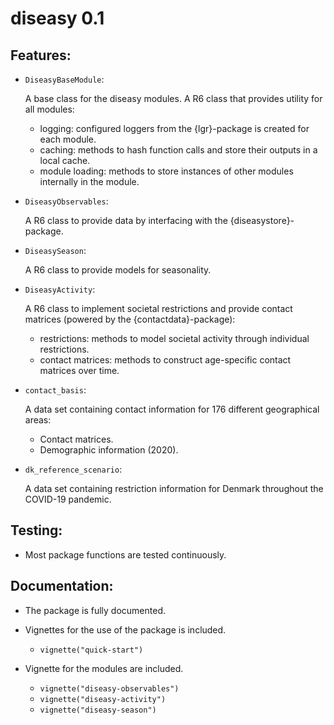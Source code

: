# diseasy 0.1

## Features:

* `DiseasyBaseModule`:

  A base class for the diseasy modules. A R6 class that provides utility for all modules:

  * logging: configured loggers from the {lgr}-package is created for each module.
  * caching: methods to hash function calls and store their outputs in a local cache.
  * module loading: methods to store instances of other modules internally in the module.

* `DiseasyObservables`:

  A R6 class to provide data by interfacing with the {diseasystore}-package.

* `DiseasySeason`:

  A R6 class to provide models for seasonality.

* `DiseasyActivity`:

  A R6 class to implement societal restrictions and provide contact matrices (powered by the {contactdata}-package):

  * restrictions: methods to model societal activity through individual restrictions.
  * contact matrices: methods to construct age-specific contact matrices over time.

* `contact_basis`:

  A data set containing contact information for 176 different geographical areas:

  * Contact matrices.
  * Demographic information (2020).

* `dk_reference_scenario`:

  A data set containing restriction information for Denmark throughout the COVID-19 pandemic.

## Testing:

* Most package functions are tested continuously.

## Documentation:

* The package is fully documented.

* Vignettes for the use of the package is included.
  - `vignette("quick-start")`

* Vignette for the modules are included.
  * `vignette("diseasy-observables")`
  * `vignette("diseasy-activity")`
  * `vignette("diseasy-season")`
